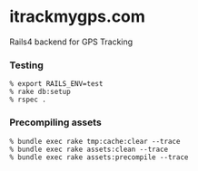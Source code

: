 itrackmygps.com
========

Rails4 backend for GPS Tracking

### Testing

```
% export RAILS_ENV=test
% rake db:setup
% rspec .
```


### Precompiling assets

```
% bundle exec rake tmp:cache:clear --trace
% bundle exec rake assets:clean --trace
% bundle exec rake assets:precompile --trace
```